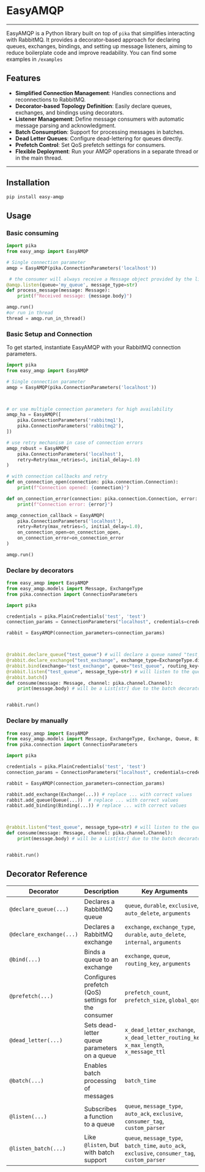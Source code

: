 # EasyAMQP

---

EasyAMQP is a Python library built on top of `pika` that simplifies interacting with RabbitMQ. It provides a decorator-based approach for declaring queues, exchanges, bindings, and setting up message listeners, aiming to reduce boilerplate code and improve readability. You can find some examples in 
`/examples`

## Features

* **Simplified Connection Management**: Handles connections and reconnections to RabbitMQ.
* **Decorator-based Topology Definition**: Easily declare queues, exchanges, and bindings using decorators.
* **Listener Management**: Define message consumers with automatic message parsing and acknowledgment.
* **Batch Consumption**: Support for processing messages in batches.
* **Dead Letter Queues**: Configure dead-lettering for queues directly.
* **Prefetch Control**: Set QoS prefetch settings for consumers.
* **Flexible Deployment**: Run your AMQP operations in a separate thread or in the main thread.

---

## Installation

```bash
pip install easy-amqp
```

## Usage

### Basic consuming

```python
import pika
from easy_amqp import EasyAMQP

# Single connection parameter
amqp = EasyAMQP(pika.ConnectionParameters('localhost'))

 # the consumer will always receive a Message object provided by the library. The message object has the property body which will be the object given in message_type. you can add a custom parser by setting the  parameter custom_parser
@amqp.listen(queue='my_queue', message_type=str)
def process_message(message: Message):
    print(f"Received message: {message.body}")

amqp.run()
#or run in thread
thread = amqp.run_in_thread()

```

### Basic Setup and Connection

To get started, instantiate EasyAMQP with your RabbitMQ connection parameters.

```python
import pika
from easy_amqp import EasyAMQP

# Single connection parameter
amqp = EasyAMQP(pika.ConnectionParameters('localhost'))



# or use multiple connection parameters for high availability
amqp_ha = EasyAMQP([
    pika.ConnectionParameters('rabbitmq1'),
    pika.ConnectionParameters('rabbitmq2'),
])

# use retry mechanism in case of connection errors
amqp_robust = EasyAMQP(
    pika.ConnectionParameters('localhost'),
    retry=Retry(max_retries=5, initial_delay=1.0)
)

# with connection callbacks and retry
def on_connection_open(connection: pika.connection.Connection):
    print(f"Connection opened: {connection}")

def on_connection_error(connection: pika.connection.Connection, error: Union[str, Exception]):
    print(f"Connection error: {error}")

amqp_connection_callback = EasyAMQP(
    pika.ConnectionParameters('localhost'),
    retry=Retry(max_retries=5, initial_delay=1.0),
    on_connection_open=on_connection_open,
    on_connection_error=on_connection_error
)

amqp.run()
```

### Declare by decorators

```python
from easy_amqp import EasyAMQP
from easy_amqp.models import Message, ExchangeType
from pika.connection import ConnectionParameters

import pika

credentials = pika.PlainCredentials('test', 'test')
connection_params = ConnectionParameters("localhost", credentials=credentials)

rabbit = EasyAMQP(connection_parameters=connection_params)



@rabbit.declare_queue("test_queue") # will declare a queue named "test_queue"
@rabbit.declare_exchange("test_exchange", exchange_type=ExchangeType.direct) # will declare an exchange named "test_exchange" of type direct
@rabbit.bind(exchange="test_exchange", queue="test_queue", routing_key="test_routing_key") # exchange will send messages to the queue with the routing key "test_routing_key"
@rabbit.listen("test_queue", message_type=str) # will listen to the queue "test_queue" and consume messages as strings
@rabbit.batch()
def consume(message: Message, channel: pika.channel.Channel):
    print(message.body) # will be a List[str] due to the batch decorator


rabbit.run()

```


### Declare by manually

```python
from easy_amqp import EasyAMQP
from easy_amqp.models import Message, ExchangeType, Exchange, Queue, Binding
from pika.connection import ConnectionParameters

import pika

credentials = pika.PlainCredentials('test', 'test')
connection_params = ConnectionParameters("localhost", credentials=credentials)

rabbit = EasyAMQP(connection_parameters=connection_params)

rabbit.add_exchange(Exchange(...)) # replace ... with correct values
rabbit.add_queue(Queue(...))  # replace ... with correct values
rabbit.add_binding(Binding(...)) # replace ... with correct values



@rabbit.listen("test_queue", message_type=str) # will listen to the queue "test_queue" and consume messages as strings
def consume(message: Message, channel: pika.channel.Channel):
    print(message.body) # will be a List[str] due to the batch decorator


rabbit.run()

```



## Decorator Reference

| Decorator               | Description                                         | Key Arguments                                                                                   |
|-------------------------|-----------------------------------------------------|--------------------------------------------------------------------------------------------------|
| `@declare_queue(...)`   | Declares a RabbitMQ queue                           | `queue`, `durable`, `exclusive`, `auto_delete`, `arguments`                                     |
| `@declare_exchange(...)`| Declares a RabbitMQ exchange                        | `exchange`, `exchange_type`, `durable`, `auto_delete`, `internal`, `arguments`                  |
| `@bind(...)`            | Binds a queue to an exchange                        | `exchange`, `queue`, `routing_key`, `arguments`                                                  |
| `@prefetch(...)`        | Configures prefetch (QoS) settings for the consumer | `prefetch_count`, `prefetch_size`, `global_qos`                                                  |
| `@dead_letter(...)`     | Sets dead-letter queue parameters on a queue        | `x_dead_letter_exchange`, `x_dead_letter_routing_key`, `x_max_length`, `x_message_ttl`          |
| `@batch(...)`           | Enables batch processing of messages                | `batch_time`                                                                                     |
| `@listen(...)`          | Subscribes a function to a queue                    | `queue`, `message_type`, `auto_ack`, `exclusive`, `consumer_tag`, `custom_parser`               |
| `@listen_batch(...)`    | Like `@listen`, but with batch support              | `queue`, `message_type`, `batch_time`, `auto_ack`, `exclusive`, `consumer_tag`, `custom_parser` |
